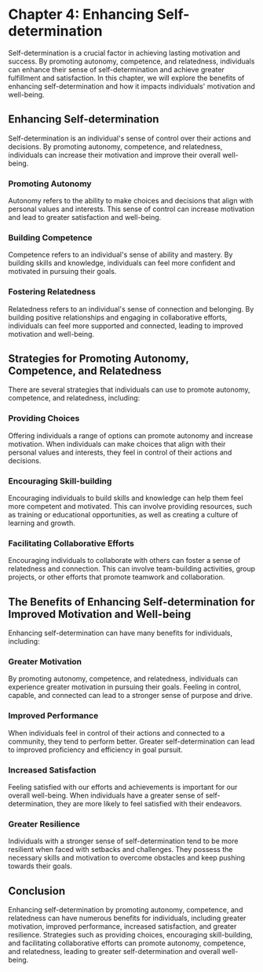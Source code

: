 Chapter 4: Enhancing Self-determination
=======================================

Self-determination is a crucial factor in achieving lasting motivation and success. By promoting autonomy, competence, and relatedness, individuals can enhance their sense of self-determination and achieve greater fulfillment and satisfaction. In this chapter, we will explore the benefits of enhancing self-determination and how it impacts individuals' motivation and well-being.

Enhancing Self-determination
----------------------------

Self-determination is an individual's sense of control over their actions and decisions. By promoting autonomy, competence, and relatedness, individuals can increase their motivation and improve their overall well-being.

### Promoting Autonomy

Autonomy refers to the ability to make choices and decisions that align with personal values and interests. This sense of control can increase motivation and lead to greater satisfaction and well-being.

### Building Competence

Competence refers to an individual's sense of ability and mastery. By building skills and knowledge, individuals can feel more confident and motivated in pursuing their goals.

### Fostering Relatedness

Relatedness refers to an individual's sense of connection and belonging. By building positive relationships and engaging in collaborative efforts, individuals can feel more supported and connected, leading to improved motivation and well-being.

Strategies for Promoting Autonomy, Competence, and Relatedness
--------------------------------------------------------------

There are several strategies that individuals can use to promote autonomy, competence, and relatedness, including:

### Providing Choices

Offering individuals a range of options can promote autonomy and increase motivation. When individuals can make choices that align with their personal values and interests, they feel in control of their actions and decisions.

### Encouraging Skill-building

Encouraging individuals to build skills and knowledge can help them feel more competent and motivated. This can involve providing resources, such as training or educational opportunities, as well as creating a culture of learning and growth.

### Facilitating Collaborative Efforts

Encouraging individuals to collaborate with others can foster a sense of relatedness and connection. This can involve team-building activities, group projects, or other efforts that promote teamwork and collaboration.

The Benefits of Enhancing Self-determination for Improved Motivation and Well-being
-----------------------------------------------------------------------------------

Enhancing self-determination can have many benefits for individuals, including:

### Greater Motivation

By promoting autonomy, competence, and relatedness, individuals can experience greater motivation in pursuing their goals. Feeling in control, capable, and connected can lead to a stronger sense of purpose and drive.

### Improved Performance

When individuals feel in control of their actions and connected to a community, they tend to perform better. Greater self-determination can lead to improved proficiency and efficiency in goal pursuit.

### Increased Satisfaction

Feeling satisfied with our efforts and achievements is important for our overall well-being. When individuals have a greater sense of self-determination, they are more likely to feel satisfied with their endeavors.

### Greater Resilience

Individuals with a stronger sense of self-determination tend to be more resilient when faced with setbacks and challenges. They possess the necessary skills and motivation to overcome obstacles and keep pushing towards their goals.

Conclusion
----------

Enhancing self-determination by promoting autonomy, competence, and relatedness can have numerous benefits for individuals, including greater motivation, improved performance, increased satisfaction, and greater resilience. Strategies such as providing choices, encouraging skill-building, and facilitating collaborative efforts can promote autonomy, competence, and relatedness, leading to greater self-determination and overall well-being.
